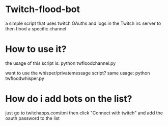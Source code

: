 # Twitch-flood-bot
a simple script that uses twitch OAuths and logs in the Twitch irc server to then flood a specific channel

# How to use it?
the usage of this script is: python twfloodchannel.py <channel name> <delay> <message>

want to use the whisper/privatemessage script? same usage: python twfloodwhisper.py <username> <delay> <message>
  
 # How do i add bots on the list?
 just go to twitchapps.com/tmi then click "Connect with twitch" and add the oauth password to the list
